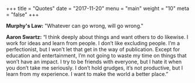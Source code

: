 +++
title = "Quotes"
date = "2017-11-20"
menu = "main"
weight = "10"
meta = "false"
+++

**Murphy's Law:** "Whatever can go wrong, will go wrong."

**Aaron Swartz:** “I think deeply about things and want others to do likewise. I work for ideas and learn from people. I don’t like excluding people. I’m a perfectionist, but I won’t let that get in the way of publication. Except for education and entertainment, I’m not going to waste my time on things that won’t have an impact. I try to be friends with everyone, but I hate it when you don’t take me seriously. I don’t hold grudges, it’s not productive, but I learn from my experience. I want to make the world a better place.”